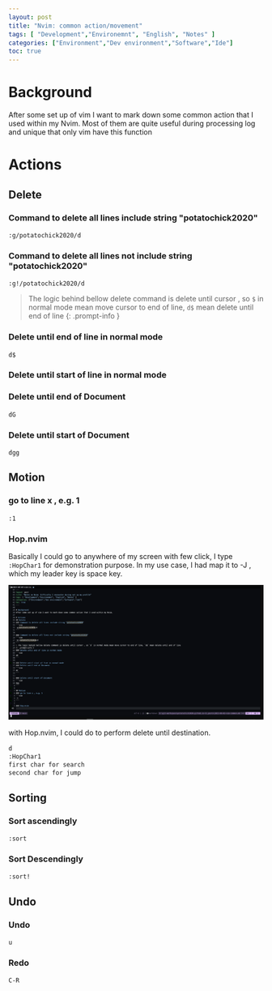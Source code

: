 ```yaml
---
layout: post
title: "Nvim: common action/movement"
tags: [ "Development","Environemnt", "English", "Notes" ]
categories: ["Environment","Dev environment","Software","Ide"]
toc: true
---
```


# Background
After some set up of vim I want to mark down some common action that I used within my Nvim. Most of them are quite useful during processing log and unique that only vim have this function

# Actions
## Delete
### Command to delete all lines include string "potatochick2020"
```vim
:g/potatochick2020/d
```

### Command to delete all lines not include string "potatochick2020"
```vim
:g!/potatochick2020/d
```
> The logic behind bellow delete command is delete until cursor , so `$` in normal mode mean move cursor to end of line, `d$` mean delete until end of line 
{: .prompt-info }
### Delete until end of line in normal mode
```vim
d$
```

### Delete until start of line in normal mode
### Delete until end of Document
```vim
dG
```

### Delete until start of Document
```vim
dgg
```

## Motion 
### go to line x , e.g. 1
```vim
:1
```

### Hop.nvim
Basically I could go to anywhere of my screen with few click, I type `:HopChar1` for demonstration purpose. In my use case, I had map it to <Leader>-J , which my leader key is space key.

![hop.nvim-demo](/assets/img/dev-environment/software/nvim/hopnvim-demo.gif)

with Hop.nvim, I could do to perform delete until destination. 
```vim
d
:HopChar1
first char for search
second char for jump
```

## Sorting
### Sort ascendingly
```vim
:sort
```
### Sort Descendingly
```vim
:sort!
```

## Undo 
### Undo
```vim
u 
```
### Redo
```vim
C-R
```
